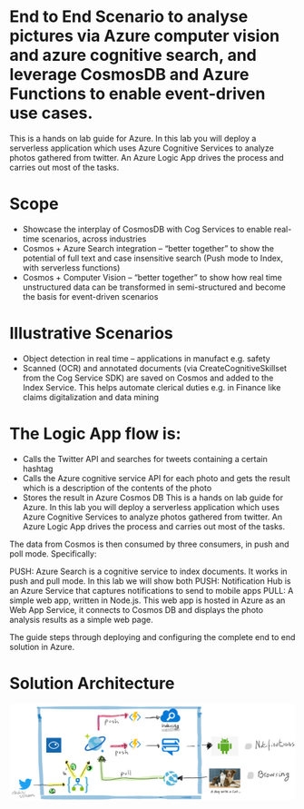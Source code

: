 # End to End Scenario to analyse pictures via Azure computer vision and azure cognitive search, and leverage CosmosDB and Azure Functions to enable event-driven use cases.
This is a hands on lab guide for Azure. In this lab you will deploy a serverless application which uses Azure Cognitive Services to analyze photos gathered from twitter. An Azure Logic App drives the process and carries out most of the tasks. 

# Scope
- Showcase the interplay of CosmosDB with Cog Services to enable real-time scenarios, across industries
- Cosmos + Azure Search integration – “better together” to show the potential of full text and case insensitive search (Push mode to Index, with serverless functions)
- Cosmos + Computer Vision – “better together” to show how real time unstructured data can be transformed in semi-structured and become the basis for event-driven scenarios

# Illustrative Scenarios
- Object detection in real time – applications in manufact e.g. safety
- Scanned (OCR) and annotated documents (via CreateCognitiveSkillset from the Cog Service SDK) are saved on Cosmos and added to the Index Service. This helps automate clerical    duties e.g. in Finance like claims digitalization and data mining

# The Logic App flow is:
- Calls the Twitter API and searches for tweets containing a certain hashtag
- Calls the Azure cognitive service API for each photo and gets the result which is a description of the contents of the photo
- Stores the result in Azure Cosmos DB
This is a hands on lab guide for Azure. In this lab you will deploy a serverless application which uses Azure Cognitive Services to analyze photos gathered from twitter. An Azure Logic App drives the process and carries out most of the tasks.

The data from Cosmos is then consumed by three consumers, in push and poll mode. Specifically:

PUSH: Azure Search is a cognitive service to index documents. It works in push and pull mode. In this lab we will show both
PUSH: Notification Hub is an Azure Service that captures notifications to send to mobile apps
PULL: A simple web app, written in Node.js. This web app is hosted in Azure as an Web App Service, it connects to Cosmos DB and displays the photo analysis results as a simple web page.

The guide steps through deploying and configuring the complete end to end solution in Azure.
# Solution Architecture
![arch](arch.png)
